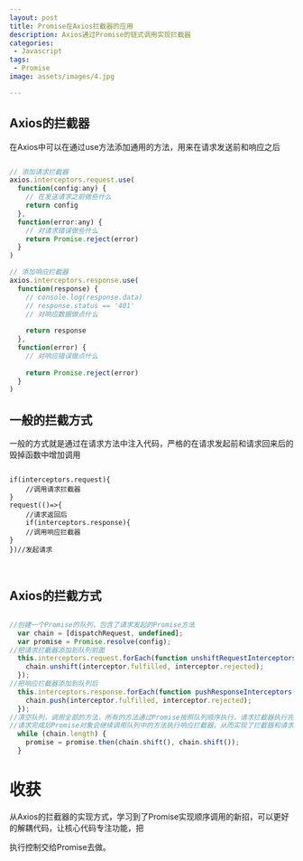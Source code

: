 ```yaml
---
layout: post
title: Promise在Axios拦截器的应用
description: Axios通过Promise的链式调用实现拦截器
categories:
 - Javascript 
tags: 
 - Promise
image: assets/images/4.jpg

---
```


## Axios的拦截器

在Axios中可以在通过use方法添加通用的方法，用来在请求发送前和响应之后

```js

// 添加请求拦截器
axios.interceptors.request.use(
  function(config:any) {
    // 在发送请求之前做些什么
    return config
  },
  function(error:any) {
    // 对请求错误做些什么
    return Promise.reject(error)
  }
)

// 添加响应拦截器
axios.interceptors.response.use(
  function(response) {
    // console.log(response.data)
    // response.status == '401'
    // 对响应数据做点什么
    
    return response
  },
  function(error) {
    // 对响应错误做点什么
    
    return Promise.reject(error)
  }
)
```



## 一般的拦截方式

一般的方式就是通过在请求方法中注入代码，严格的在请求发起前和请求回来后的毁掉函数中增加调用

```

if(interceptors.request){
	//调用请求拦截器
}
request(()=>{
	//请求返回后
	if(interceptors.response){
	//调用响应拦截器
}
})//发起请求



```



## Axios的拦截方式

```js

//创建一个Promise的队列，包含了请求发起的Promise方法
  var chain = [dispatchRequest, undefined];
  var promise = Promise.resolve(config);
//把请求拦截器添加到队列前面
  this.interceptors.request.forEach(function unshiftRequestInterceptors(interceptor) {
    chain.unshift(interceptor.fulfilled, interceptor.rejected);
  });
//把响应拦截器添加到队列后
  this.interceptors.response.forEach(function pushResponseInterceptors(interceptor) {
    chain.push(interceptor.fulfilled, interceptor.rejected);
  });
//清空队列，调用全部的方法，所有的方法通过Promise按照队列顺序执行，请求拦截器执行完后就会调用请求发起，
//请求完成后Promise对象会继续调用队列中的方法执行响应拦截器，从而实现了拦截器和请求的顺序执行
  while (chain.length) {
    promise = promise.then(chain.shift(), chain.shift());
  }
```

# 收获

从Axios的拦截器的实现方式，学习到了Promise实现顺序调用的新招，可以更好的解耦代码，让核心代码专注功能，把

执行控制交给Promise去做。